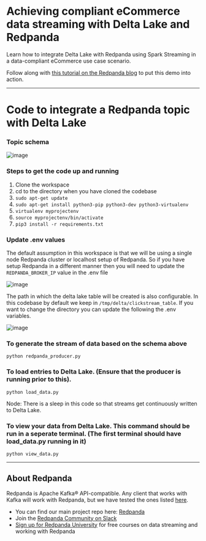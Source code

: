 # Achieving compliant eCommerce data streaming with Delta Lake and Redpanda

Learn how to integrate Delta Lake with Redpanda using Spark Streaming in a data-compliant eCommerce use case scenario.

Follow along with [this tutorial on the Redpanda blog](https://redpanda.com/blog/delta-lake-spark-streaming-data-compliance) to put this demo into action. 

---------------------

# Code to integrate a Redpanda topic with Delta Lake

### Topic schema

![image](https://user-images.githubusercontent.com/102608342/162590041-828268d2-5cf3-49e1-a56e-cc642cc6ad62.png)

### Steps to get the code up and running
1) Clone the workspace
2) cd to the directory when you have cloned the codebase
3) ```sudo apt-get update```
4) ```sudo apt-get install python3-pip python3-dev python3-virtualenv```
5) ```virtualenv myprojectenv```
6) ```source myprojectenv/bin/activate```
7) ```pip3 install -r requirements.txt```

### Update .env values
The default assumption in this workspace is that we will be using a single node Redpanda cluster or localhost setup of Redpanda.
So if you have setup Redpanda in a different manner then you will need to update the ```REDPANDA_BROKER_IP``` value
in the .env file

![image](https://user-images.githubusercontent.com/102608342/162590098-45ddcac8-87ef-46b0-ab03-22d9906cc0e4.png)

The path in which the delta lake table will be created is also configurable. In this codebase by default we keep in 
```/tmp/delta/clickstream_table```. If you want to change the directory you can update the following the .env variables.

![image](https://user-images.githubusercontent.com/102608342/162590165-9a3b6bc7-27cf-47eb-87bb-1891e156fad1.png)

### To generate the stream of data based on the schema above

```python redpanda_producer.py```

### To load entries to Delta Lake. (Ensure that the producer is running prior to this). 

```python load_data.py```

Node: There is a sleep in this code so that streams get continuously written to Delta Lake.

### To view your data from Delta Lake. This command should be run in a seperate terminal. (The first terminal should have load_data.py running in it)

```python view_data.py```

-----------------------

## About Redpanda 

Redpanda is Apache Kafka® API-compatible. Any client that works with Kafka will work with Redpanda, but we have tested the ones listed [here](https://docs.redpanda.com/docs/reference/faq/#what-clients-do-you-recommend-to-use-with-redpanda).

* You can find our main project repo here: [Redpanda](https://github.com/redpanda-data/redpanda)
* Join the [Redpanda Community on Slack](https://redpanda.com/slack)
* [Sign up for Redpanda University](https://university.redpanda.com/) for free courses on data streaming and working with Redpanda

